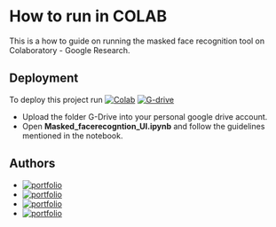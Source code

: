 
# How to run in COLAB

This is a how to guide on running the masked face recognition tool on Colaboratory - Google Research.


## Deployment

To deploy this project run
[![Colab](https://img.shields.io/badge/Colab-3c3c3b?style=for-the-badge&logo=GoogleColab&logoColor=)](https://colab.research.google.com/)
[![G-drive](https://img.shields.io/badge/Google_Drive-3c3c3b?style=for-the-badge&logo=GoogleDrive&logoColor=)](https://drive.google.com/drive/my-drive)

  - Upload the folder G-Drive into your personal google drive account.
  - Open **Masked_facerecogntion_UI.ipynb** and follow the guidelines mentioned in the notebook.



## Authors

- [![portfolio](https://img.shields.io/badge/Aby_Stalin-0AF?style=for-the-badge&logoColor=White)](https://github.com/Alby0n)
- [![portfolio](https://img.shields.io/badge/Akhbar_Sha-D62?style=for-the-badge&logoColor=white)](https://github.com/AkhbarSha)
- [![portfolio](https://img.shields.io/badge/Shrish_Nandakumar-E23?style=for-the-badge&logoColor=black)](https://github.com/shrishn)
- [![portfolio](https://img.shields.io/badge/Akshit_Sudheer_Kumar-000?style=for-the-badge&logoColor=red)](https://github.com/4k5h1t)


